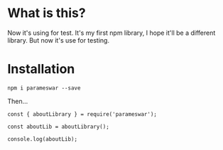 # What is this?

Now it's using for test. It's my first npm library, I hope it'll be a different library. But now it's use for testing.

# Installation 

`npm i parameswar --save`

Then...

```
const { aboutLibrary } = require('parameswar');

const aboutLib = aboutLibrary();

console.log(aboutLib);

```

